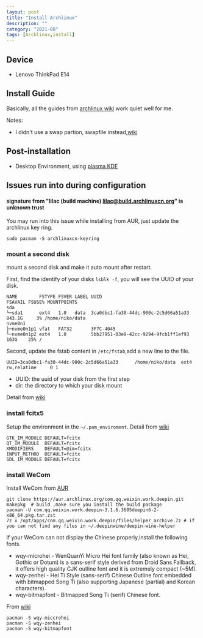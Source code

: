 ```yaml
--- 
layout: post
title: "Install Archlinux"
description: ""
category: "2021-08"
tags: [Archlinux,install]
---
```



## Device

* Lenovo ThinkPad E14

## Install Guide

Basically, all the guides from [archlinux wiki](https://wiki.archlinux.org/title/Installation_guide) work quiet well for me.

Notes:

* I didn't use a swap partion, swapfile instead,[wiki](https://wiki.archlinux.org/title/Swap#Swap_file)


## Post-installation

* Desktop Environment, using [plasma KDE](https://wiki.archlinux.org/title/KDE#Plasma)


## Issues run into during configuration

#### signature from "lilac (build machine) <lilac@build.archlinuxcn.org>" is unknown trust

You may run into this issue while installing from AUR, just update the archlinux key ring.

	sudo pacman -S archlinuxcn-keyring
 
### mount a second disk

mount a second disk and make it auto mount after restart.

First, find the identify of your disks `lsblk -f`, you will see the UUID of your disk.

	NAME        FSTYPE FSVER LABEL UUID                                 FSAVAIL FSUSE% MOUNTPOINTS
	sda                                                                                
	└─sda1      ext4   1.0   data  3ca0dbc1-fa30-44dc-900c-2c5d66a51a33  843.1G     3% /home/niko/data
	nvme0n1                                                                            
	├─nvme0n1p1 vfat   FAT32       3F7C-4045                                           
	└─nvme0n1p2 ext4   1.0         5bb27951-03e8-42cc-9294-9fcb1ff1ef93    163G    25% /

Second, update the fstab content in `/etc/fstab`,add a new line to the file.

	UUID=3ca0dbc1-fa30-44dc-900c-2c5d66a51a33      /home/niko/data  ext4            rw,relatime     0 1

* UUID: the uuid of your disk from the first step
* dir: the directory to which your disk mount

Detail from [wiki](https://wiki.archlinux.org/title/Fstab#Identifying_filesystems)

### install fcitx5

Setup the environment in the `~/.pam_enviroment`. Detail from [wiki](https://wiki.archlinux.org/title/Fcitx5_(%E7%AE%80%E4%BD%93%E4%B8%AD%E6%96%87))

	GTK_IM_MODULE DEFAULT=fcitx
	QT_IM_MODULE  DEFAULT=fcitx
	XMODIFIERS    DEFAULT=@im=fcitx
	INPUT_METHOD  DEFAULT=fcitx
	SDL_IM_MODULE DEFAULT=fcitx

### install WeCom

Install WeCom from [AUR](https://aur.archlinux.org/packages/com.qq.weixin.work.deepin/?O=0&PP=10)

	git clone https://aur.archlinux.org/com.qq.weixin.work.deepin.git
	makepkg  # build ,make sure you install the build package
	pacman -U com.qq.weixin.work.deepin-3.1.6.3605deepin6-2-x86_64.pkg.tar.zst
	7z x /opt/apps/com.qq.weixin.work.deepin/files/helper_archive.7z # if you can not find any files in ~/.deepinwine/deepin-wine-helper

If your WeCom can not display the Chinese properly,install the following fonts.

* wqy-microhei - WenQuanYi Micro Hei font family (also known as Hei, Gothic or Dotum) is a sans-serif style derived from Droid Sans Fallback, it offers high quality CJK outline font and it is extremely compact (~5M).
* wqy-zenhei - Hei Ti Style (sans-serif) Chinese Outline font embedded with bitmapped Song Ti (also supporting Japanese (partial) and Korean characters).
* wqy-bitmapfont - Bitmapped Song Ti (serif) Chinese font.
	
From [wiki](https://wiki.archlinux.org/title/Localization/Chinese)

	pacman -S wqy-miccrohei
	pacman -S wqy-zenhei
	pacman -S wqy-bitmapfont

